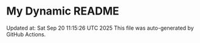 # My Dynamic README
Updated at: Sat Sep 20 11:15:26 UTC 2025
This file was auto-generated by GitHub Actions.
